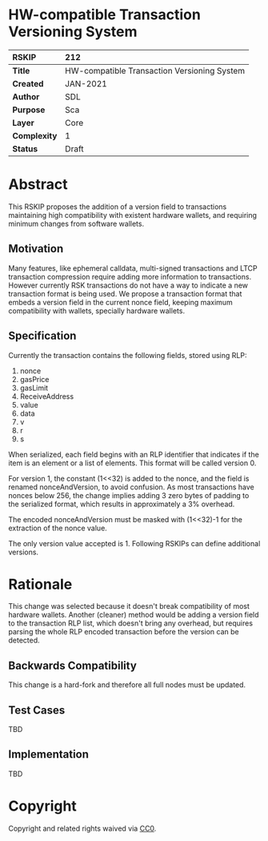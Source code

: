 # HW-compatible Transaction Versioning System


|RSKIP          | 212 |
| :------------ |:-------------|
|**Title**      |HW-compatible Transaction Versioning System|
|**Created**    |JAN-2021 |
|**Author**     | SDL |
|**Purpose**    |Sca |
|**Layer**      |Core |
|**Complexity** |1 |
|**Status**     |Draft |


# **Abstract**

This RSKIP proposes the addition of a version field to transactions maintaining high compatibility with existent hardware wallets, and requiring minimum changes from software wallets.

## Motivation

Many features, like ephemeral calldata, multi-signed transactions and LTCP transaction compression require adding more information to transactions. However currently RSK transactions do not have a way to indicate a new transaction format is being used. We propose a transaction format that embeds a version field in the current nonce field, keeping maximum compatibility with wallets, specially hardware wallets.



## Specification

Currently the transaction contains the following fields, stored using RLP:

1. nonce
2. gasPrice
3. gasLimit
4. ReceiveAddress
5. value
6. data
7. v
8. r
9. s

When serialized, each field begins with an RLP identifier that indicates if the item is an element or a list of elements. This format will be called version 0.

For version 1, the constant (1<<32) is added to the nonce, and the field is renamed nonceAndVersion, to avoid confusion. As most transactions have nonces below 256, the change implies adding 3 zero bytes of padding to the serialized format, which results in approximately a 3% overhead. 

The encoded nonceAndVersion must be masked with (1<<32)-1 for the extraction of the nonce value.

The only version value accepted is 1. Following RSKIPs can define additional versions. 

# Rationale

This change was selected because it doesn't break compatibility of most hardware wallets. Another (cleaner) method would be adding a version field to the transaction RLP list, which doesn't bring any overhead, but requires parsing the whole RLP encoded transaction before the version can be detected.

## Backwards Compatibility

This change is a hard-fork and therefore all full nodes must be updated. 

## Test Cases

TBD

## Implementation

TBD


# **Copyright**

Copyright and related rights waived via [CC0](https://creativecommons.org/publicdomain/zero/1.0/).


